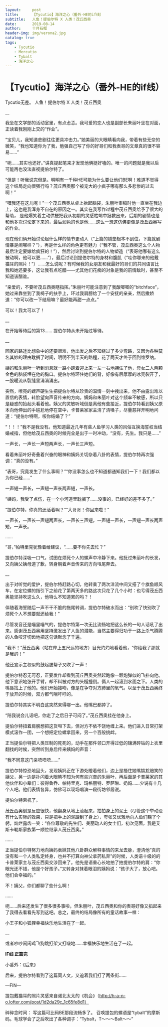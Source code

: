 ```yaml
---
layout:     post
title:      【Tycutio】海洋之心（番外-HE的if线）
subtitle:   人鱼！提伯尔特 X 人类！茂丘西奥
date:       2019-08-14
author:     十月石榴
header-img: img/verona2.jpg
catalog: true
tags:
    - Tycutio
    - Mercutio
    - Tybalt
    - 海洋之心
---
```


# 【Tycutio】海洋之心（番外-HE的if线）

Tycutio无差。
人鱼！提伯尔特 X 人类！茂丘西奥

__

我坐在文学部的活动室里，有点忐忑。我可爱的恋人也是副部长朱丽叶坐在对面，正读着我刚刚上交的“作业”。

“宝贝儿，我知道悲剧往往更具冲击力。”她美丽的大眼睛看向我，带着有些无奈的微笑，“我也知道你为了我，勉强自己写了你的好哥们和我表哥的文章真的很不容易……”

“呃……其实也还好。”讲真提起笔来才发现他俩挺好嗑的。唯一的问题就是我以后可能再也没法直视提伯尔特了。

“但是！听我说完但是。明明有一千种HE可能为什么要让他们BE啊！难道不觉得这个结局走向很强行吗？茂丘西奥那个被宠大的小疯子哪有那么多悲惨的过去啊！”

“嘿我还在这儿呢！”一个茂丘西奥从桌上抬起脑袋，朱丽叶审稿时他一直坐在我边上，这也是我浑身不自在的原因之一。其实在我写作过程中茂丘西奥给予了很大的帮助， 是他爆笑着主动供梗把我从初期的灵感枯竭中拯救出来，后期的剧情也是和他多次讨论定下来的，最后润色的也是他……这么一想这仿佛更像是茂丘西奥写的作业。

现在他们俩开始讨论起什么样的情节更动人（“上篇的铺垫根本不到位，下篇就剧情暴是闹哪样？”），再是什么样的角色更有魅力（“我不管，茂丘西奥这么个人物最后注定要嫁给疯狂的！”），然后讨论到提伯尔特的人物塑造（“表哥他哪有这么被动啊，他可以更……”），最后讨论到提伯尔特的身材和腹肌（“哇你哪来的他戴猫耳的照片！”）……怎么说呢？有时候我的女朋友和我最好的哥们的共同语言比我和她还要多，这让我有点吃醋——尤其他们花痴的对象是我的前情敌时，甚至不知道该醋谁。

“亲爱的，不要听茂丘西奥瞎指挥。”朱丽叶可能注意到了我酸唧唧的“bitchface”，她过来靠坐到了我椅子的扶手上，环过我肩膀给了一个安抚的亲亲，然后撒娇道：“你可以改一下结局嘛？最好能再甜一点点。”

可以！我太可以了！

__

在开始等待后的第13......
提伯尔特从未开始过等待。

__

回家的路途比想象中的还要艰难，他出发之后不知绕过了多少弯路，又因为各种莫名其妙的理由耽搁了时间，明明不到半天的路程，花了两天才终于回到维罗纳。

姨妈和朱丽叶一听到消息就一路小跑着迎上来一左一右地拥住了他，母女二人两颗金色的脑袋埋在他的胸口。提伯尔特环住她们的背，好像有层厚厚的冰壳裂开了，一股暖流从裂缝里涓涓涌出。

突然，嘹亮的螺声硬生生把提伯尔特从珍贵的温情一刻中拽出来，他不由露出难以置信的表情，转脸望向声音传来的方向。姨妈和朱丽叶对这个频率不敏感，所以只是疑惑的抬起头看着他。姨父的灵敏听域倒是离他有些接近，提伯尔特看到姨父原本向他伸出的手尴尬地停在空中，卡普莱家家主清了清嗓子，尽量慈祥开明地问道：“提伯尔特啊，咳你结婚了？”

“！！！”我不是我没有。他知道最近几年有些人鱼学习人类的风俗互换海誓权当结婚戒指，但他给茂丘西奥的时候完全是出于一时冲动，“没有，先生。我只是……”

一声长，一声长一声短两声长，一声长三声短。

看着朱丽叶好奇叠着兴奋的眼神和姨妈关切杂着八卦的表情，提伯尔特再次强调：“真的没有。”

“表哥，究竟发生了什么事啊？”“你没事怎么也不知道都通知我们一下！我们都以为你已经……”

一声短一声长，一声短一声长两声短，一声长。

“姨妈，我受了点伤，在一个小河道里耽搁了……没事的，已经好的差不多了。”

“提伯尔特，你真的还活着啊？”“大哥哥！你回来啦！”

一声长，一声长一声短两声长，一声长三声短，一声短一声长，一声短一声长两声短，一声长。

……

“哥，”帕特里克犹豫着给建议，“……要不你先去忙？”

提伯尔特深吸一口气，试图在烦死个人的螺声中冷静下来。他抚过朱丽叶的长发，又向姨父姨母道了歉，转身朝着声音传来的方向甩尾奔去。

__

出于对听觉的爱护，提伯尔特赶路心切，他转乘了两次洋流中间又搭了个旗鱼顺风车，在定位螺的指引下之前花了第两天多的路这次只花了几个小时：也亏得茂丘西奥能坚持吹这么久，他特么不知道累的吗？！

伴随着海誓随后一声不干不脆的拖尾转调，提伯尔特破水而出：“别吹了快别吹了烦死个人不想要就还给我！”

尽管发音还是喵里喵气的，提伯尔特第一次无比流畅地把这么长的一句人话吼了出来。感谢茂丘西奥用坚持激发出了人鱼的潜能，当然主要得归功于一路上杀气腾腾的人鱼咬牙切齿地把这句话默念了千遍。

“我不！”茂丘西奥（站在岸上五尺远的地方）目光灼灼地看着他，“你给我了那就是我的！”

他还宣示主权似的鼓起腮帮子又吹了一声！

提伯尔特忍无可忍，正要发作却看到茂丘西奥突然起跑像一颗炮弹似的飞扑向他。他下意识地张开手臂，却不料被对方的头槌撞倒。俩人一起滚到水面之下。人类的嘴唇找上了他的。他们开始接吻，像是在争夺对方肺里的氧气。以至于茂丘西奥终于放开的时候，双方都气喘吁吁的。

提伯尔特其实不明白这突然来得哪一出。他嘴巴都肿了。

“陪我说会儿话吧，你走了之后日子可闷了。”茂丘西奥挂在他身上。

提伯尔特扭着肩膀想把这货甩下去，但对方不依不饶地缠上来。他们进入日常打架模式滚作一团，一个想把定位螺拿回来，另一个百般挑衅。

正当提伯尔特把人类压制的死死的，动手在那件领口开得过低的镶满碎钻的上衣里翻找的时候，突然听到身后传来姨妈的声音：

“我不同意这门亲唔唔唔……”

提伯尔特惊恐地回头，发现姨妈正在下游处瞪着他们，边上是捂住她嘴尴尬赔笑的姨父，另一边是扑闪着大眼睛不知为何有些兴奋的朱丽叶，再后面是卡普莱家的其他伙伴和小辈们：彼得鲁乔、帕特里克、玛格丽特、罗萨琳、奶妈……少说有十几个人吧。他们表情各异，仿佛可以现场唱演一段街坊邻居说。

提伯尔特宕机了。

茂丘西奥倒是反应很快，他翻身从地上滚起来，拍拍身上的泥土（尽管这个举动没有什么实际的效果，只是把手上的泥蹭到了身上），夸张又优雅地向人鱼们鞠了个躬，灿烂露齿一笑：“各位尊敬的先生们、美丽动人的女士们，初次见面，我是艾斯卡勒斯家族第一顺位继承人茂丘西奥。”

......

正当提伯尔特努力地向姨妈表妹其他八卦群众解释事情的来龙去脉，澄清他“真的没有和一个人类私定终身，也并不打算向神父拿药私奔”的时候，人类语十级的的卡普莱家主与茂丘西奥交涉回来了。他先是语重心长地拍了拍提伯尔特的肩：“你眼光还不错，他是个好孩子。”又转身对抹着眼泪的姨妈说：“孩子大了，放心吧。他们会幸福的。”

不！姨父，你们都聊了些什么啊！

……

呃……后来还发生了很多很多事啦，但朱丽叶，茂丘西奥和你的表哥好像又掐起来了我得去看看先写到这吧。总之，最终的结局像所有的童话故事一样：

小王子和小狐狸幸福快乐地生活在了一起。

__


或者吵吵闹闹鸡飞狗跳打架又打啵地……幸福快乐地生活在了一起。



__IF线 正篇完__


小番外：《后来》

后来，提伯尔特看到了这篇同人文，又追着我们打了两条街……



—FIN—

提包戴猫耳的照片灵感来自诺北太太的《机会》（http://h-a-n-o.lofter.com/post/1d2da29c_1c65fe8d1）

碎碎念时间：
写这篇可比码BE那段流畅多了。
召唤提包的螺语是“tybalt”的摩斯码。毛球学会了之后吹出了各种调子：“Tybalt，T～～～Balt～～”
